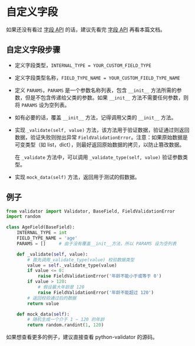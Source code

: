 # 自定义字段

如果还没有看过 [字段 API](fields.md) 的话，建议先看完 [字段 API](fields.md) 再看本篇文档。

## 自定义字段步骤

- 定义字段类型，`INTERNAL_TYPE = YOUR_CUSTOM_FIELD_TYPE`

- 定义字段类型名称，`FIELD_TYPE_NAME = YOUR_CUSTOM_FIELD_TYPE_NAME`

- 定义 `PARAMS`，`PARAMS` 是一个参数名称列表，包含 `__init__` 方法所需的参数，但是不包含传递给父类的参数。如果 `__init__` 方法不需要任何参数，则将 `PARAMS` 设为空列表。

- 如有必要的话，覆盖 `__init__` 方法，记得调用父类的 `__init__` 方法。

- 实现 `_validate(self, value)` 方法，该方法用于验证数据，验证通过则返回数据，验证失败则抛出异常 `FieldValidationError`。注意：如果原始数据是可变类型（如 list，dict），则最好返回原始数据的拷贝，以防止篡改数据。

    在 `_validate` 方法中，可以调用 `_validate_type(self, value)` 验证参数类型。

- 实现 `mock_data(self)` 方法，返回用于测试的假数据。

## 例子

```python
from validator import Validator, BaseField, FieldValidationError
import random

class AgeField(BaseField):
    INTERNAL_TYPE = int
    FIELD_TYPE_NAME = 'age'
    PARAMS = []     # 由于没有覆盖__init__方法，所以 PARAMS 设为空列表

    def _validate(self, value):
        # 首先调用_validate_type(value) 校验数据类型
        value = self._validate_type(value)
        if value <= 0:
            raise FieldValidationError('年龄不能小于或等于 0')
        if value > 120:
            # 假设最大年龄是 120
            raise FieldValidationError('年龄不能超过 120')
        # 返回校验通过后的数据
        return value

    def mock_data(self):
        # 随机生成一个介于 1 ~ 120 的年龄
        return random.randint(1, 120)
```

如果想查看更多的例子，建议直接查看 python-validator 的源码。
